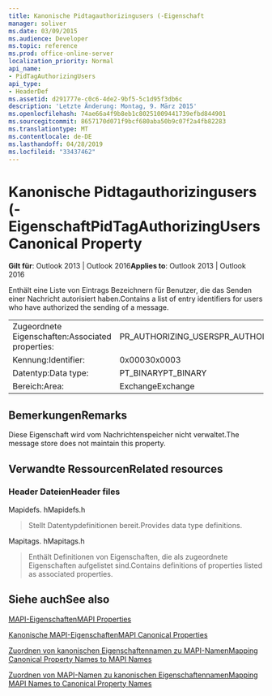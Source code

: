 ```yaml
---
title: Kanonische Pidtagauthorizingusers (-Eigenschaft
manager: soliver
ms.date: 03/09/2015
ms.audience: Developer
ms.topic: reference
ms.prod: office-online-server
localization_priority: Normal
api_name:
- PidTagAuthorizingUsers
api_type:
- HeaderDef
ms.assetid: d291777e-c0c6-4de2-9bf5-5c1d95f3db6c
description: 'Letzte Änderung: Montag, 9. März 2015'
ms.openlocfilehash: 74ae66a4f9b8eb1c80251009441739efbd844901
ms.sourcegitcommit: 8657170d071f9bcf680aba50b9c07f2a4fb82283
ms.translationtype: MT
ms.contentlocale: de-DE
ms.lasthandoff: 04/28/2019
ms.locfileid: "33437462"
---
```

# <a name="pidtagauthorizingusers-canonical-property"></a><span data-ttu-id="3c4d9-103">Kanonische Pidtagauthorizingusers (-Eigenschaft</span><span class="sxs-lookup"><span data-stu-id="3c4d9-103">PidTagAuthorizingUsers Canonical Property</span></span>

  
  
<span data-ttu-id="3c4d9-104">**Gilt für**: Outlook 2013 | Outlook 2016</span><span class="sxs-lookup"><span data-stu-id="3c4d9-104">**Applies to**: Outlook 2013 | Outlook 2016</span></span> 
  
<span data-ttu-id="3c4d9-105">Enthält eine Liste von Eintrags Bezeichnern für Benutzer, die das Senden einer Nachricht autorisiert haben.</span><span class="sxs-lookup"><span data-stu-id="3c4d9-105">Contains a list of entry identifiers for users who have authorized the sending of a message.</span></span>
  
|||
|:-----|:-----|
|<span data-ttu-id="3c4d9-106">Zugeordnete Eigenschaften:</span><span class="sxs-lookup"><span data-stu-id="3c4d9-106">Associated properties:</span></span>  <br/> |<span data-ttu-id="3c4d9-107">PR_AUTHORIZING_USERS</span><span class="sxs-lookup"><span data-stu-id="3c4d9-107">PR_AUTHORIZING_USERS</span></span>  <br/> |
|<span data-ttu-id="3c4d9-108">Kennung:</span><span class="sxs-lookup"><span data-stu-id="3c4d9-108">Identifier:</span></span>  <br/> |<span data-ttu-id="3c4d9-109">0x0003</span><span class="sxs-lookup"><span data-stu-id="3c4d9-109">0x0003</span></span>  <br/> |
|<span data-ttu-id="3c4d9-110">Datentyp:</span><span class="sxs-lookup"><span data-stu-id="3c4d9-110">Data type:</span></span>  <br/> |<span data-ttu-id="3c4d9-111">PT_BINARY</span><span class="sxs-lookup"><span data-stu-id="3c4d9-111">PT_BINARY</span></span>  <br/> |
|<span data-ttu-id="3c4d9-112">Bereich:</span><span class="sxs-lookup"><span data-stu-id="3c4d9-112">Area:</span></span>  <br/> |<span data-ttu-id="3c4d9-113">Exchange</span><span class="sxs-lookup"><span data-stu-id="3c4d9-113">Exchange</span></span>  <br/> |
   
## <a name="remarks"></a><span data-ttu-id="3c4d9-114">Bemerkungen</span><span class="sxs-lookup"><span data-stu-id="3c4d9-114">Remarks</span></span>

<span data-ttu-id="3c4d9-115">Diese Eigenschaft wird vom Nachrichtenspeicher nicht verwaltet.</span><span class="sxs-lookup"><span data-stu-id="3c4d9-115">The message store does not maintain this property.</span></span>
  
## <a name="related-resources"></a><span data-ttu-id="3c4d9-116">Verwandte Ressourcen</span><span class="sxs-lookup"><span data-stu-id="3c4d9-116">Related resources</span></span>

### <a name="header-files"></a><span data-ttu-id="3c4d9-117">Header Dateien</span><span class="sxs-lookup"><span data-stu-id="3c4d9-117">Header files</span></span>

<span data-ttu-id="3c4d9-118">Mapidefs. h</span><span class="sxs-lookup"><span data-stu-id="3c4d9-118">Mapidefs.h</span></span>
  
> <span data-ttu-id="3c4d9-119">Stellt Datentypdefinitionen bereit.</span><span class="sxs-lookup"><span data-stu-id="3c4d9-119">Provides data type definitions.</span></span>
    
<span data-ttu-id="3c4d9-120">Mapitags. h</span><span class="sxs-lookup"><span data-stu-id="3c4d9-120">Mapitags.h</span></span>
  
> <span data-ttu-id="3c4d9-121">Enthält Definitionen von Eigenschaften, die als zugeordnete Eigenschaften aufgelistet sind.</span><span class="sxs-lookup"><span data-stu-id="3c4d9-121">Contains definitions of properties listed as associated properties.</span></span>
    
## <a name="see-also"></a><span data-ttu-id="3c4d9-122">Siehe auch</span><span class="sxs-lookup"><span data-stu-id="3c4d9-122">See also</span></span>



[<span data-ttu-id="3c4d9-123">MAPI-Eigenschaften</span><span class="sxs-lookup"><span data-stu-id="3c4d9-123">MAPI Properties</span></span>](mapi-properties.md)
  
[<span data-ttu-id="3c4d9-124">Kanonische MAPI-Eigenschaften</span><span class="sxs-lookup"><span data-stu-id="3c4d9-124">MAPI Canonical Properties</span></span>](mapi-canonical-properties.md)
  
[<span data-ttu-id="3c4d9-125">Zuordnen von kanonischen Eigenschaftennamen zu MAPI-Namen</span><span class="sxs-lookup"><span data-stu-id="3c4d9-125">Mapping Canonical Property Names to MAPI Names</span></span>](mapping-canonical-property-names-to-mapi-names.md)
  
[<span data-ttu-id="3c4d9-126">Zuordnen von MAPI-Namen zu kanonischen Eigenschaftennamen</span><span class="sxs-lookup"><span data-stu-id="3c4d9-126">Mapping MAPI Names to Canonical Property Names</span></span>](mapping-mapi-names-to-canonical-property-names.md)

